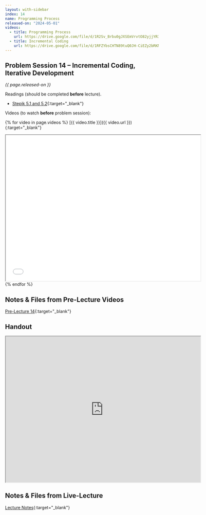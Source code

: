 ```yaml
---
layout: with-sidebar
index: 14
name: Programming Process
released-on: "2024-05-01"
videos:
  - title: Programming Process
    url: https://drive.google.com/file/d/1R2Sv_Brbu0gJXSEmVrvtO82yjjYR3TQT
  - title: Incremental Coding
    url: https://drive.google.com/file/d/1RFZYbsCHTN89tuQ0JH-CiEZy2bRKNtU9
---
```


## Problem Session 14 – Incremental Coding, Iterative Development

_{{ page.released-on }}_

Readings (should be completed **before** lecture). 
- [Stepik 5.1 and 5.2](https://stepik.org/lesson/567185/step/1?unit=561458){:target="_blank"}

Videos (to watch **before** problem session):

{% for video in page.videos %}
[{{ video.title }}]({{ video.url }}){:target="_blank"}

<iframe src="{{ video.url }}/preview" width="640" height="480" allow="autoplay"></iframe>
{% endfor %}

## Notes & Files from Pre-Lecture Videos

[Pre-Lecture 14](https://github.com/ucsd-cse8a-sp24/ucsd-cse8a-sp24.github.io/tree/main/_pre-lectures/lecture-14){:target="_blank"}

## Handout

<iframe src="https://drive.google.com/file/d/11DCyyZB07FCwt0EYt7zIMdJhKDjRKJfg/preview" width="640" height="480" allow="autoplay"></iframe>

## Notes & Files from Live-Lecture

[Lecture Notes](https://drive.google.com/drive/folders/1bIjbrI7ii5rZewrQgR0c6Yp9vOxylwfF?usp=sharing){:target="_blank"}

